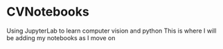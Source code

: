 # CVNotebooks
Using JupyterLab to learn computer vision and python
This is where I will be adding my notebooks as I move on
